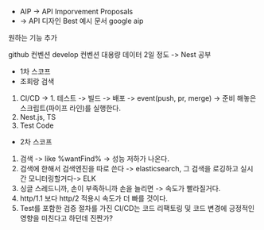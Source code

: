 - AIP -> API Imporvement Proposals
- -> API 디자인 Best 예시 문서 google aip

원하는 기능 추가

  github 컨벤션
	develop 컨벤션
	대용량 데이터 
  2일 정도 -> Nest 공부 
  - 1차 스코프
  - 조회랑 검색 
  1. CI/CD 
     -> 1. 테스트 -> 빌드 -> 배포
     -> event(push, pr, merge) -> 준비 해놓은 스크립트(파이프 라인)를 실행한다.
  2. Nest.js, TS
  3. Test Code

  - 2차 스코프 
1. 검색 -> like %wantFind% -> 성능 저하가 나온다.
2. 검색에 한해서 검색엔진을 따로 쓴다 -> elasticsearch, 그 검색을 로깅하고 실시간 모니터링할거다-> ELK
3. 싱글 스레드니까, 손이 부족하니까 손을 늘리면 -> 속도가 빨라질거다.
4. http/1.1 보다 http/2 적용시 속도가 더 빠를 것이다.
5. Test를 포함한 검증 절차를 가진 CI/CD는 코드 리팩토링 및 코드 변경에 긍정적인 영향을 미친다고 하던데 진짠가?
